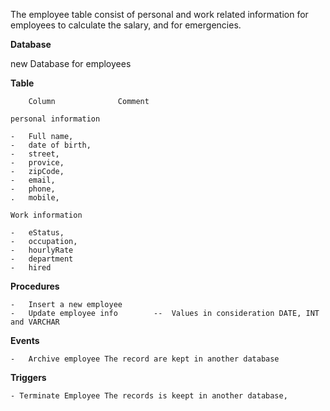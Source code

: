 The employee table consist of personal and work related information for employees to calculate the salary, and for emergencies.

**Database**

new Database for employees

**Table**
    
        Column              Comment

    personal information

    -   Full name,
    -   date of birth,
    -   street,
    -   provice,
    -   zipCode,
    -   email,
    -   phone,
    .   mobile,

    Work information

    -   eStatus,
    -   occupation,
    -   hourlyRate
    -   department
    -   hired


**Procedures**

    -   Insert a new employee
    -   Update employee info        --  Values in consideration DATE, INT and VARCHAR

**Events**

    -   Archive employee The record are kept in another database

**Triggers**

    - Terminate Employee The records is keept in another database, 